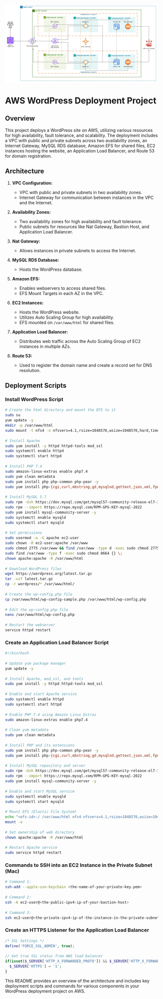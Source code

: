 ![image](image-Page-2.jpg)
# AWS WordPress Deployment Project

## Overview

This project deploys a WordPress site on AWS, utilizing various resources for high availability, fault tolerance, and scalability. The deployment includes a VPC with public and private subnets across two availability zones, an Internet Gateway, MySQL RDS database, Amazon EFS for shared files, EC2 instances hosting the website, an Application Load Balancer, and Route 53 for domain registration.

## Architecture

1. **VPC Configuration:**
   - VPC with public and private subnets in two availability zones.
   - Internet Gateway for communication between instances in the VPC and the Internet.

2. **Availability Zones:**
   - Two availability zones for high availability and fault tolerance.
   - Public subnets for resources like Nat Gateway, Bastion Host, and Application Load Balancer.

3. **Nat Gateway:**
   - Allows instances in private subnets to access the Internet.

4. **MySQL RDS Database:**
   - Hosts the WordPress database.

5. **Amazon EFS:**
   - Enables webservers to access shared files.
   - EFS Mount Targets in each AZ in the VPC.

6. **EC2 Instances:**
   - Hosts the WordPress website.
   - Utilizes Auto Scaling Group for high availability.
   - EFS mounted on `/var/www/html` for shared files.

7. **Application Load Balancer:**
   - Distributes web traffic across the Auto Scaling Group of EC2 instances in multiple AZs.

8. **Route 53:**
   - Used to register the domain name and create a record set for DNS resolution.

## Deployment Scripts

### Install WordPress Script

```bash
# Create the html directory and mount the EFS to it
sudo su
yum update -y
mkdir -p /var/www/html
sudo mount -t nfs4 -o nfsvers=4.1,rsize=1048576,wsize=1048576,hard,timeo=600,retrans=2,noresvport <efs-id>:/ /var/www/html

# Install Apache
sudo yum install -y httpd httpd-tools mod_ssl
sudo systemctl enable httpd 
sudo systemctl start httpd

# Install PHP 7.4
sudo amazon-linux-extras enable php7.4
sudo yum clean metadata
sudo yum install php php-common php-pear -y
sudo yum install php-{cgi,curl,mbstring,gd,mysqlnd,gettext,json,xml,fpm,intl,zip} -y

# Install MySQL 5.7
sudo rpm -Uvh https://dev.mysql.com/get/mysql57-community-release-el7-11.noarch.rpm
sudo rpm --import https://repo.mysql.com/RPM-GPG-KEY-mysql-2022
sudo yum install mysql-community-server -y
sudo systemctl enable mysqld
sudo systemctl start mysqld

# Set permissions
sudo usermod -a -G apache ec2-user
sudo chown -R ec2-user:apache /var/www
sudo chmod 2775 /var/www && find /var/www -type d -exec sudo chmod 2775 {} \;
sudo find /var/www -type f -exec sudo chmod 0664 {} \;
chown apache:apache -R /var/www/html 

# Download WordPress files
wget https://wordpress.org/latest.tar.gz
tar -xzf latest.tar.gz
cp -r wordpress/* /var/www/html/

# Create the wp-config.php file
cp /var/www/html/wp-config-sample.php /var/www/html/wp-config.php

# Edit the wp-config.php file
nano /var/www/html/wp-config.php

# Restart the webserver
service httpd restart

```

### Create an Application Load Balancer Script

```bash
#!/bin/bash

# Update yum package manager
yum update -y

# Install Apache, mod_ssl, and tools
sudo yum install -y httpd httpd-tools mod_ssl

# Enable and start Apache service
sudo systemctl enable httpd
sudo systemctl start httpd

# Enable PHP 7.4 using Amazon Linux Extras
sudo amazon-linux-extras enable php7.4

# Clean yum metadata
sudo yum clean metadata

# Install PHP and its extensions
sudo yum install php php-common php-pear -y
sudo yum install php-{cgi,curl,mbstring,gd,mysqlnd,gettext,json,xml,fpm,intl,zip} -y

# Install MySQL repository and server
sudo rpm -Uvh https://dev.mysql.com/get/mysql57-community-release-el7-11.noarch.rpm
sudo rpm --import https://repo.mysql.com/RPM-GPG-KEY-mysql-2022
sudo yum install mysql-community-server -y

# Enable and start MySQL service
sudo systemctl enable mysqld
sudo systemctl start mysqld

# Mount EFS (Elastic File System)
echo "<efs-id>:/ /var/www/html nfs4 nfsvers=4.1,rsize=1048576,wsize=1048576,hard,timeo=600,retrans=2 0 0" >> /etc/fstab
mount -a

# Set ownership of web directory
chown apache:apache -R /var/www/html

# Restart Apache service
sudo service httpd restart
```

### Commands to SSH into an EC2 Instance in the Private Subnet (Mac)

```bash
# Command 1:
ssh-add --apple-use-keychain <the-name-of-your-private-key.pem>

# Command 2:
ssh -A ec2-user@<the-public-ipv4-ip-of-your-bastion-host>

# Command 3:
ssh ec2-user@<the-private-ipv4-ip-of-the-instance-in-the-private-subnet>
```

### Create an HTTPS Listener for the Application Load Balancer

```php
/* SSL Settings */
define('FORCE_SSL_ADMIN', true);

// Get true SSL status from AWS load balancer
if(isset($_SERVER['HTTP_X_FORWARDED_PROTO']) && $_SERVER['HTTP_X_FORWARDED_PROTO'] === 'https') {
  $_SERVER['HTTPS'] = '1';
}
```

This README provides an overview of the architecture and includes key deployment scripts and commands for various components in your WordPress deployment project on AWS.
